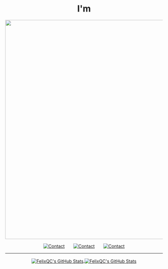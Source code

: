 <h1 align="center">I'm </h1>

<p id="header" align="center">
  <img src="https://cdn0.tnwcdn.com/wp-content/blogs.dir/1/files/2015/07/tumblr_ngbasnF0bG1qze3hdo1_500.gif" width="700">
</p>

<p id="contacts" align="center">
  <a href="https://discord.gg/mkxEjCWMXx" TARGET="_blank"><img src="https://img.shields.io/badge/Contact%20me%20-on%20Discord-blueviolet"  hspace="12" alt="Contact"></a>
  <a href="https://twitter.com/qc_felix" TARGET="_blank"><img src="https://img.shields.io/badge/Contact%20me%20-on%20Twitter-blue"  hspace="12" alt="Contact"></a>
  <a href="mailto:contact.ambitionist@protonmail.ch"><img src="https://img.shields.io/badge/Contact%20me%20-on%20Email-ff69b4" hspace="12" alt="Contact"></a>
</p>

<hr>
<p align="center">
<a href="https://github.com/Ambitionist">
  <img align="center" src="https://github-readme-stats.vercel.app/api?username=Ambitionist&show_icons=true&line_height=20&count_private=true&title_color=black&text_color=black&icon_color=black&bg_color=" alt="FelixQC's GitHub Stats" />
</a>

<a href="https://github.com/Ambitionist">
  <img align="center" src="https://github-readme-stats.vercel.app/api/top-langs/?username=Ambitionist&layout=compact" alt="FelixQC's GitHub Stats"/>
</a>
</p>

